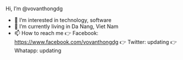 Hi, I’m @vovanthongdg
- 👀 I’m interested in technology, software
- 🌱 I’m currently living in Da Nang, Viet Nam
- 📫 How to reach me 
👉 Facebook: https://www.facebook.com/vovanthongdg
👉 Twitter: updating
👉 Whatapp: updating

<!---
vovanthongdg/vovanthongdg is a ✨ special ✨ repository because its `README.md` (this file) appears on your GitHub profile.
You can click the Preview link to take a look at your changes.
--->
